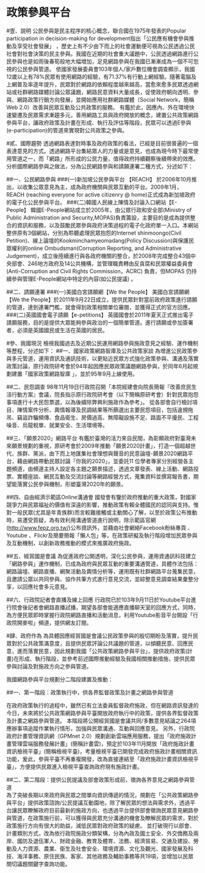 # 政策參與平台

#壹、說明
公民參與是民主程序的核心概念，聯合國在1975年發表的Popular participation in decision-making for development指出「公民應有機會參與推動及享受社會發展」 ，歷史上有不少由下而上的社會運動便可視為公民透過公民社會對社會決策的民主參與。我國在近期的社會重大議題中，公民透過網路進行公民參與也是如雨後春筍般地大幅增加，足見網路參與在我國已漸漸成為一個不可忽視的公民參與管道。
依國家發展委員會103年個人/家戶數位機會調查顯示，我國12歲以上有78%民眾有使用網路的經驗，有71.37%有行動上網經驗。隨著電腦及上網普及率逐年提升，民眾對於網路的依賴程度越來越高，當愈來愈多民眾透過網站或社群網路媒體討論公眾議題，網路民意資料大量成長，促使政府朝向透明、參與、網路政策行銷方向發展，並開始應用社群網路媒體（Social Network，簡稱Web 2.0）改善與民眾互動及公共政策的服務。
有鑑於此，因應內、外在環境快速變遷及民眾需求漸趨多元，善用網路工具與政府開放的概念，建置公共政策網路參與平台，讓政府政策及計畫在形成、執行及評估等階段，民眾可以透過E參與(e-participation)的管道來實現對公共政策之參與。

#貳、國際趨勢
透過網路表達對時事及政府政策的看法，已經是目前很普遍的一個表達意見的方式。透過網路平台集結眾人的力量或是意見，也成為現今時下最常使用管道之一，而「網路」所形成的公民力量，值得政府持續觀察後續帶來的效應。 
分析國際網路參與之做法，分為公民網路參與和請願連署二種方式，分述如下：

##一、公民網路參與
###(一)新加坡公民參與平台 【REACH】
於2006年10月推出，以收集公眾意見為主，成為政府機關與民眾互動的平台。2009年1月，REACH (reaching everyone for active citizenry @ home)正式成為新加坡政府的電子化公民參與平台。
###(二)韓國人民線上陳情及討論入口網站【E-People】
韓國E-People網站成立於2005年，由公眾行政和安全部(Ministry of Public Administration and Security,MOPAS)負責籌設，主要目的是成為提供整合的資訊和服務，以及鼓勵民眾參與政府決策過程的電子化政府單一入口。本網站整併原有3個網站，分別為聆聽處理民眾抱怨的Internet shinmoongo(Civil Petition)、線上論壇的Kookminchamyeomadang(Policy Discussion)與保護民眾權利的online Ombudsman(Corruption Reporting, and Administrative Judgement)，成立後陸續進行與各政府機關的整合，於2008年完成整合43個中央部會、246地方政府及14公共機構，並管理職責轉由反貪腐和民眾權益委員會(Anti-Corruption and Civil Rights Commission，ACRC) 負責，但MOPAS 仍持續參與管理E-People網站中特定的內容(如公民提議) 。

##二、請願連署
###(一)美國白宮請願網【We the People】
美國白宮請願網【We the People】於2011年9月22日成立，提供民眾針對當前政府政策進行請願的管道，達到連署門檻，就會得到政策相關單位審閱，並獲得正式的官方回應。
###(二)英國國會電子請願【e-petitions】
英國國會於2011年夏天正式推出電子請願服務，目的是提供大眾能夠參與政治的一個簡單管道。進行請願或參加簽署者，必須是英國國民或生活在英國的居民。

#參、我國現況
檢視我國過去及近期公民運用網路參與施政意見之經驗、運作機制等歷程，分述如下：
##一、國家政策網路智庫及公共政策家談
為增進公民政策參與多元管道，運用資訊及通訊技術，以更貼近民眾方式強化政策參與、溝通及落實政策討論，原行政院研考會於94年起因應民眾政策議題網路參與，於同年6月起規劃建置「國家政策網路智庫 」，並於95年9月上線使用。

##二、民怨調查
98年11月19日行政院召開「本院經建會向院長簡報『改善庶民生活行動方案』會議，院長指示原行政院研考會（以下簡稱原研考會）針對民眾抱怨事項進行十大民怨票選，以為後續除弊興利施政作為參考」。
從各部會自行檢討項目、陳情案件分析、輿情報導及民調結果等所篩選出主要民怨項目，包括違規拖吊、竊盜詐騙頻傳、食品衛生、房價過高、無障礙設施不足、路面不平擾民、工程噪音、烏龍稅單、就業安全、生活環境等。

##三、「願景2020」網路平台
有鑑於臺灣的活力來自民間，為彰顯政府對臺灣未來願景規劃的重視，原研考會於2009年推動「願景2020計畫」，打造一個超越世代、族群、黨派，由下而上地匯集社會理想與聲音的民意論壇-願景2020網路平台，藉由網路帶動民眾討論「你我的2020」，並委託11 位學者專家分別經營各主題頻道，由頻道主持人設定各主題之願景描述，透過文章發表、線上活動、網路投票、實體座談、網民互動及交流討論等網路經營方式，蒐集資料並撰寫報告書，期望能落實公民參與機制，形塑臺灣2020年的願景。

##四、自由經濟示範區Online溝通會
國發會有鑒於政府推動的重大政策，對國家競爭力與民眾福祉的價值有深遠的影響，推動政策有賴全體國民的認同與支持。惟對一般民眾(尤其是年青族群)而言較難接觸或主動關心了解，以至於政策公布推動時，易遭受質疑，為有效利用溝通管道進行說明，除示範區官網(http://www.fepz.org.tw/)公布資訊外，並藉由社會網絡Facebook粉絲專頁 、Youtube 、Flickr及簡要簡報「懶人包」等，在政策研擬及執行階段增加民眾參與及互動機制，以創新政務推動的模式來推廣政府施政。

##五、經貿國是會議
為促進政府公開透明，深化公民參與，運用資通訊科技建立「網路參與」運作機制，已成為政府與民眾互動的重要溝通管道，具體作法包括：網路論壇、網路直播、網聚活動及輿情分析等，運用既有社群網路平台蒐集民意，且邀請公眾以共同參與、協作共筆方式進行意見交流，並綜整意見調查結果彙整分享，以回應社會多元意見。

##六、行政院記者會直播及線上回應
行政院已於103年9月11日於Youtube平台進行院會後記者會網路直播試播，期望各部會能適應直播聊天室的回應方式，同時，為方便民眾即時掌握行政院網路直播和活動消息，利用Youtube影音平台開設「行政院開麥啦」頻道，提供網友訂閱。

#肆、政府作為
為具體因應經貿國是會議公民政策參與的殷切期盼及落實，提升民眾對於公共政策滿意度，且提供民眾評論公共議題的管道，以傾聽民意、回應民意，進而落實民意，因此規劃我國「公共政策網路參與平台」，提供政府政策(計畫)在形成、執行階段，並參考前述國際推動經驗及我國相關推動措施，提供民眾參與討論及對施政方向之參與管道。

我國網路參與平台規劃分二階段建置及推動：

##一、第一階段：政策執行中，供各界監督政策及計畫之網路參與管道

在政府政策執行的過程中，雖然已有立法委員監督政府施政，但在網路資訊發達的今日，未來將於公共政策網路參與平臺開放政府執行中的政策，提供各界監督政策及計畫之網路參與管道。
本階段將公開經貿國是會議共同/多數意見結論之264項應辦事項追蹤作業執行情形，加強與民眾溝通、互動與回應意見。
另外，行政院政府計畫管理資訊網（GPMnet 2.0）規劃創新雲端應用服務，提出「政府施政計畫管理雲端服務發展計畫」(簡稱計畫雲)，預定於103年11月開放「政府施政計畫資訊檢視平臺」(簡稱檢視平臺)，考量檢視平臺已開發完成政府施政計畫相關資訊功能，爰此，參與平臺不再重複開發，改為直接連結至「政府施政計畫資訊檢視平臺」，方便提供民眾進入檢視平臺查詢政府現有施政計畫。


##二、第二階段：提供公民提議及部會政策形成前，徵詢各界意見之網路參與管道  
為了突破長期以來政府與民眾之間單向資訊傳遞的情況，規劃在「公共政策網路參與平台」提供政策諮詢/公民提議互動園地，除了解民眾的想法與需求外，透過平台讓民眾瞭解政府目前最新的施政方向，也透過平台提供部會徵詢民眾意見網路參與管道，在政策施行前，可以獲得與民眾充分溝通的機會及瞭解民眾的需求，對於政策施行方向有很大的助益，減低民眾對政府政策的疑慮。
並打破現行以部會、計畫類別方式，改為依行政院施政分類架構，分為內政及國土安全、外交僑務及兩岸、國防及退伍軍人、財政金融、教育及體育、法務、經濟貿易、交通及建設、勞動及人力資源、農業、衛生及社會安全、環境資源、文化及觀光、國家發展及科技、海洋事務、原住民族、客家、其他政務及輔助事務等共19項，並增加以民眾關切議題關鍵字查詢功能。




